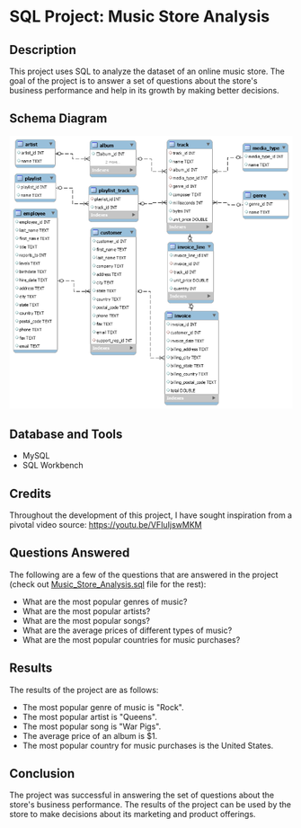 # SQL Project: Music Store Analysis

## Description

This project uses SQL to analyze the dataset of an online music store. The goal of the project is to answer a set of questions about the store's business performance and help in its growth by making better decisions.

## Schema Diagram

![Schema Diagram](https://github.com/shubham-kadtan/SQL-Project-Music-Store-Analysis/blob/main/Schema%20Diagram.png)

<!-- ## Usage

Provide instructions and examples for use. Include screenshots as needed.

To add a screenshot, create an `assets/images` folder in your repository and upload your screenshot to it. Then, using the relative filepath, add it to your README using the following syntax:

    ```md
    ![schema](MusicDatabaseSchema.png)
    ``` -->

## Database and Tools

* MySQL
* SQL Workbench

## Credits

Throughout the development of this project, I have sought inspiration from a pivotal video source: https://youtu.be/VFIuIjswMKM

## Questions Answered

The following are a few of the questions that are answered in the project (check out <a href="https://github.com/shubham-kadtan/SQL-Project-Music-Store-Analysis/blob/main/Music_Store_Analysis.sql">Music_Store_Analysis.sql</a> file for the rest):

* What are the most popular genres of music?
* What are the most popular artists?
* What are the most popular songs?
* What are the average prices of different types of music?
* What are the most popular countries for music purchases?

## Results

The results of the project are as follows:

* The most popular genre of music is "Rock".
* The most popular artist is "Queens".
* The most popular song is "War Pigs".
* The average price of an album is $1.
* The most popular country for music purchases is the United States.

## Conclusion

The project was successful in answering the set of questions about the store's business performance. The results of the project can be used by the store to make decisions about its marketing and product offerings.

<!-- ## Conclusion

The project was successful in answering the set of questions about the store's business performance. The results of the project can be used by the store to make decisions about its marketing and product offerings.
